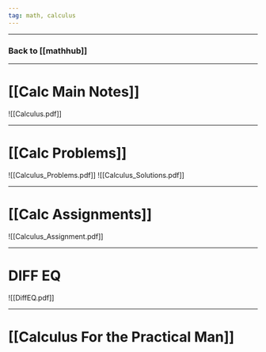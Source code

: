 ```yaml
---
tag: math, calculus
---
```

---
### Back to [[mathhub]]

---
# [[Calc Main Notes]]

![[Calculus.pdf]]

---
# [[Calc Problems]]

![[Calculus_Problems.pdf]]
![[Calculus_Solutions.pdf]]

---
# [[Calc Assignments]]

![[Calculus_Assignment.pdf]]

---
# DIFF EQ
![[DiffEQ.pdf]]

---
# [[Calculus For the Practical Man]]